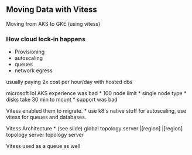 Moving Data with Vitess
-----------------------
Moving from AKS to GKE (using vitess)
 
### How cloud lock-in happens
* Provisioning
* autoscaling
* queues
* network egress

usually paying 2x cost per hour/day with hosted dbs

microsoft lol
AKS experience was bad
    * 100 node limit
    * single node type
    * disks take 30 min to mount
    * support was bad

Vitess enabled them to migrate.
    * use k8's native stuff for autoscaling, use vitess for queues and databases.

Vitess Architecture
    * (see slide)
    global topology server
    |[region]            |[region]
    topology server      topology server

Vitess used as a queue as well